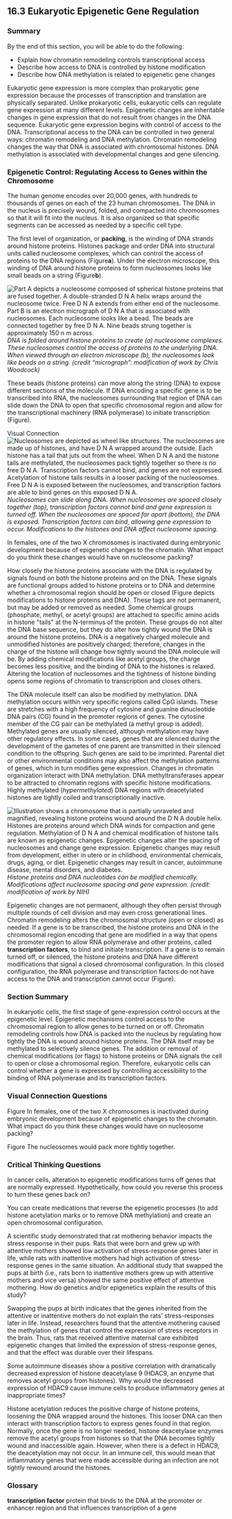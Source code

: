 ##  16.3 Eukaryotic Epigenetic Gene Regulation 

### Summary

By the end of this section, you will be able to do the following: 

  - Explain how chromatin remodeling controls transcriptional access
  - Describe how access to DNA is controlled by histone modification
  - Describe how DNA methylation is related to epigenetic gene changes

Eukaryotic gene expression is more complex than prokaryotic gene expression because the processes of transcription and translation are physically separated. Unlike prokaryotic cells, eukaryotic cells can regulate gene expression at many different levels. Epigenetic changes are inheritable changes in gene expression that do not result from changes in the DNA sequence. Eukaryotic gene expression begins with control of access to the DNA. Transcriptional access to the DNA can be controlled in two general ways: chromatin remodeling and DNA methylation. Chromatin remodeling changes the way that DNA is associated with chromosomal histones. DNA methylation is associated with developmental changes and gene silencing.

### Epigenetic Control: Regulating Access to Genes within the Chromosome

The human genome encodes over 20,000 genes, with hundreds to thousands of genes on each of the 23 human chromosomes. The DNA in the nucleus is precisely wound, folded, and compacted into chromosomes so that it will fit into the nucleus. It is also organized so that specific segments can be accessed as needed by a specific cell type.

The first level of organization, or **packing**, is the winding of DNA strands around histone proteins. Histones package and order DNA into structural units called nucleosome complexes, which can control the access of proteins to the DNA regions (Figure**a**). Under the electron microscope, this winding of DNA around histone proteins to form nucleosomes looks like small beads on a string (Figure**b**).

![Part A depicts a nucleosome composed of spherical histone proteins that are fused together. A double-stranded D N A helix wraps around the nucleosome twice. Free D N A extends from either end of the nucleosome. Part B is an electron micrograph of D N A that is associated with nucleosomes. Each nucleosome looks like a bead. The beads are connected together by free D N A. Nine beads strung together is approximately 150 n m across.][1] _DNA is folded around histone proteins to create (a) nucleosome complexes. These nucleosomes control the access of proteins to the underlying DNA. When viewed through an electron microscope (b), the nucleosomes look like beads on a string. (credit “micrograph”: modification of work by Chris Woodcock)_

These beads (histone proteins) can move along the string (DNA) to expose different sections of the molecule. If DNA encoding a specific gene is to be transcribed into RNA, the nucleosomes surrounding that region of DNA can slide down the DNA to open that specific chromosomal region and allow for the transcriptional machinery (RNA polymerase) to initiate transcription (Figure).

Visual Connection ![Nucleosomes are depicted as wheel like structures. The nucleosomes are made up of histones, and have D N A wrapped around the outside. Each histone has a tail that juts out from the wheel. When D N A and the histone tails are methylated, the nucleosomes pack tightly together so there is no free D N A. Transcription factors cannot bind, and genes are not expressed. Acetylation of histone tails results in a looser packing of the nucleosomes. Free D N A is exposed between the nucleosomes, and transcription factors are able to bind genes on this exposed D N A.][2] _Nucleosomes can slide along DNA. When nucleosomes are spaced closely together (top), transcription factors cannot bind and gene expression is turned off. When the nucleosomes are spaced far apart (bottom), the DNA is exposed. Transcription factors can bind, allowing gene expression to occur. Modifications to the histones and DNA affect nucleosome spacing._

In females, one of the two X chromosomes is inactivated during embryonic development because of epigenetic changes to the chromatin. What impact do you think these changes would have on nucleosome packing?

How closely the histone proteins associate with the DNA is regulated by signals found on both the histone proteins and on the DNA. These signals are functional groups added to histone proteins or to DNA and determine whether a chromosomal region should be open or closed (Figure depicts modifications to histone proteins and DNA). These tags are not permanent, but may be added or removed as needed. Some chemical groups (phosphate, methyl, or acetyl groups) are attached to specific amino acids in histone "tails" at the N-terminus of the protein. These groups do not alter the DNA base sequence, but they do alter how tightly wound the DNA is around the histone proteins. DNA is a negatively charged molecule and unmodified histones are positively charged; therefore, changes in the charge of the histone will change how tightly wound the DNA molecule will be. By adding chemical modifications like acetyl groups, the charge becomes less positive, and the binding of DNA to the histones is relaxed. Altering the location of nucleosomes and the tightness of histone binding opens some regions of chromatin to transcription and closes others.

The DNA molecule itself can also be modified by methylation. DNA methylation occurs within very specific regions called CpG islands. These are stretches with a high frequency of cytosine and guanine dinucleotide DNA pairs (CG) found in the promoter regions of genes. The cytosine member of the CG pair can be methylated (a methyl group is added). Methylated genes are usually silenced, although methylation may have other regulatory effects. In some cases, genes that are silenced during the development of the gametes of one parent are transmitted in their silenced condition to the offspring. Such genes are said to be imprinted. Parental diet or other environmental conditions may also affect the methylation patterns of genes, which in turn modifies gene expression. Changes in chromatin organization interact with DNA methylation. DNA methyltransferases appear to be attracted to chromatin regions with specific histone modifications. Highly methylated (_hypermethylated_) DNA regions with deacetylated histones are tightly coiled and transcriptionally inactive.

![Illustration shows a chromosome that is partially unraveled and magnified, revealing histone proteins wound around the D N A double helix. Histones are proteins around which DNA winds for compaction and gene regulation. Methylation of D N A and chemical modification of histone tails are known as epigenetic changes. Epigenetic changes alter the spacing of nucleosomes and change gene expression. Epigenetic changes may result from development, either in utero or in childhood, environmental chemicals, drugs, aging, or diet. Epigenetic changes may result in cancer, autoimmune disease, mental disorders, and diabetes.][3] _Histone proteins and DNA nucleotides can be modified chemically. Modifications affect nucleosome spacing and gene expression. (credit: modification of work by NIH)_

Epigenetic changes are not permanent, although they often persist through multiple rounds of cell division and may even cross generational lines. Chromatin remodeling alters the chromosomal structure (open or closed) as needed. If a gene is to be transcribed, the histone proteins and DNA in the chromosomal region encoding that gene are modified in a way that opens the promoter region to allow RNA polymerase and other proteins, called **transcription factors**, to bind and initiate transcription. If a gene is to remain turned off, or silenced, the histone proteins and DNA have different modifications that signal a closed chromosomal configuration. In this closed configuration, the RNA polymerase and transcription factors do not have access to the DNA and transcription cannot occur (Figure).

### Section Summary

In eukaryotic cells, the first stage of gene-expression control occurs at the epigenetic level. Epigenetic mechanisms control access to the chromosomal region to allow genes to be turned on or off. Chromatin remodeling controls how DNA is packed into the nucleus by regulating how tightly the DNA is wound around histone proteins. The DNA itself may be methylated to selectively silence genes. The addition or removal of chemical modifications (or flags) to histone proteins or DNA signals the cell to open or close a chromosomal region. Therefore, eukaryotic cells can control whether a gene is expressed by controlling accessibility to the binding of RNA polymerase and its transcription factors.

### Visual Connection Questions

Figure In females, one of the two X chromosomes is inactivated during embryonic development because of epigenetic changes to the chromatin. What impact do you think these changes would have on nucleosome packing?

Figure The nucleosomes would pack more tightly together.

### Critical Thinking Questions

In cancer cells, alteration to epigenetic modifications turns off genes that are normally expressed. Hypothetically, how could you reverse this process to turn these genes back on?

You can create medications that reverse the epigenetic processes (to add histone acetylation marks or to remove DNA methylation) and create an open chromosomal configuration.

A scientific study demonstrated that rat mothering behavior impacts the stress response in their pups. Rats that were born and grew up with attentive mothers showed low activation of stress-response genes later in life, while rats with inattentive mothers had high activation of stress-response genes in the same situation. An additional study that swapped the pups at birth (i.e., rats born to inattentive mothers grew up with attentive mothers and vice versa) showed the same positive effect of attentive mothering. How do genetics and/or epigenetics explain the results of this study? 

Swapping the pups at birth indicates that the genes inherited from the attentive or inattentive mothers do not explain the rats’ stress-responses later in life. Instead, researchers found that the attentive mothering caused the methylation of genes that control the expression of stress receptors in the brain. Thus, rats that received attentive maternal care exhibited epigenetic changes that limited the expression of stress-response genes, and that the effect was durable over their lifespans. 

Some autoimmune diseases show a positive correlation with dramatically decreased expression of histone deacetylase 9 (HDAC9, an enzyme that removes acetyl groups from histones). Why would the decreased expression of HDAC9 cause immune cells to produce inflammatory genes at inappropriate times? 

Histone acetylation reduces the positive charge of histone proteins, loosening the DNA wrapped around the histones. This looser DNA can then interact with transcription factors to express genes found in that region. Normally, once the gene is no longer needed, histone deacetylase enzymes remove the acetyl groups from histones so that the DNA becomes tightly wound and inaccessible again. However, when there is a defect in HDAC9, the deacetylation may not occur. In an immune cell, this would mean that inflammatory genes that were made accessible during an infection are not tightly rewound around the histones. 

### Glossary

**transcription factor** protein that binds to the DNA at the promoter or enhancer region and that influences transcription of a gene

   [1]: https://cnx.org/resources/1e156adf89ffffdfff407568ba91f3341e9cd478/Figure_16_03_01ab.jpg
   [2]: https://cnx.org/resources/21703a304d313f4e52ad7b327de7da791ca7ef1d/Figure_16_03_02.png
   [3]: https://cnx.org/resources/6d1475dc2e7277cd89902706018eb49591523e0d/Figure_16_03_03.jpg

